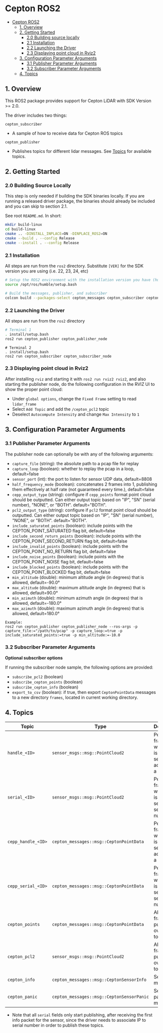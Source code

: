 # Cepton ROS2
- [Cepton ROS2](#cepton-ros2)
  - [1. Overview](#1-overview)
  - [2. Getting Started](#2-getting-started)
    - [2.0 Building source locally](#20-building-source-locally)
    - [2.1 Installation](#21-installation)
    - [2.2 Launching the Driver](#22-launching-the-driver)
    - [2.3 Displaying point cloud in Rviz2](#23-displaying-point-cloud-in-rviz2)
  - [3. Configuration Parameter Arguments](#3-configuration-parameter-arguments)
    - [3.1 Publisher Parameter Arguments](#31-publisher-parameter-arguments)
    - [3.2 Subscriber Parameter Arguments](#32-subscriber-parameter-arguments)
  - [4. Topics](#4-topics)

## 1. Overview

This ROS2 package provides support for Cepton LiDAR with SDK Version >= 2.0.

The driver includes two things:

`cepton_subscriber`
* A sample of how to receive data for Cepton ROS topics

`cepton_publisher`
* Publishes topics for different lidar messages. See [Topics](#4-topics) for available topics.

## 2. Getting Started
### 2.0 Building Source Locally

This step is only needed if building the SDK binaries locally. If you are running a released driver package, the binaries should already be included and you can skip to section 2.1.

See root `README.md`. In short:
```bash
mkdir build-linux
cd build-linux
cmake .. -DINSTALL_INPLACE=ON -DINPLACE_ROS2=ON
cmake --build . --config Release
cmake --install . --config Release
```

### 2.1 Installation
All steps are run from the `ros2` directory. Substitute `[VER]` for the SDK version you are using (i.e. 22, 23, 24, etc)
``` sh
# Setup the ROS2 environment with the installation version you have (humble example below)
source /opt/ros/humble/setup.bash

# Build the messages, publisher, and subscriber
colcon build --packages-select cepton_messages cepton_subscriber cepton_publisher
```
### 2.2 Launching the Driver

All steps are run from the `ros2` directory
```sh
# Terminal 1
. install/setup.bash
ros2 run cepton_publisher cepton_publisher_node
```
```
# Terminal 2
. install/setup.bash
ros2 run cepton_subscriber cepton_subscriber_node
```
### 2.3 Displaying point cloud in Rviz2
After installing `rviz` and starting it with `ros2 run rviz2 rviz2`, and also starting the publisher node, do the following configuration in the RVIZ UI to show the proper point cloud:

* Under `global options`, change the `Fixed Frame` setting to read `lidar_frame`
* Select `Add Topic` and add the `/cepton_pcl2` topic
* Deselect `Autocompute Intensity` and change `Max Intensity` to `1`



## 3. Configuration Parameter Arguments

### 3.1 Publisher Parameter Arguments
The publisher node can optionally be with any of the following arguments:
* `capture_file` (string): the absolute path to a pcap file for replay
* `capture_loop` (boolean): whether to replay the pcap in a loop, default=false
* `sensor_port` (int): the port to listen for sensor UDP data, default=8808
* `half_frequency_mode` (boolean): concatenates 2 frames into 1, publishing them effectively at half rate (not guaranteed every time.), default=false
* `cepp_output_type` (string): configure if `cepp_points` format point cloud should be outputted. Can either output topic based on "IP", "SN" (serial number), "NONE", or "BOTH". default="BOTH".
* `pcl2_output_type` (string): configure if `pcl2` format point cloud should be outputted. Can either output topic based on "IP", "SN" (serial number), "NONE", or "BOTH". default="BOTH".
* `include_saturated_points` (boolean): include points with the CEPTON_POINT_SATURATED flag bit, default=false
* `include_second_return_points` (boolean): include points with the CEPTON_POINT_SECOND_RETURN flag bit, default=false
* `include_invalid_points` (boolean): include points with the CEPTON_POINT_NO_RETURN flag bit, default=false
* `include_noise_points` (boolean): include points with the CEPTON_POINT_NOISE flag bit, default=false
* `include_blocked_points` (boolean): include points with the CEPTON_POINT_BLOCKED flag bit, default=false
* `min_altitude` (double): minimum altitude angle (in degrees) that is allowed, default=-90.0°
* `max_altitude` (double): maximum altitude angle (in degrees) that is allowed, default=90.0°
* `min_azimuth` (double): minimum azimuth angle (in degrees) that is allowed, default=-180.0°
* `max_azimuth` (double): maximum azimuth angle (in degrees) that is allowed, default=180.0°
```
Example:
ros2 run cepton_publisher cepton_publisher_node --ros-args -p capture_file:="/path/to/pcap" -p capture_loop:=true -p include_saturated_points:=true -p min_altitude:=-10.0
```

### 3.2 Subscriber Parameter Arguments
**Optional subscriber options**

If running the subscriber node sample, the following options are provided:
* `subscribe_pcl2` (boolean)
* `subscribe_cepton_points` (boolean)
* `subscribe_cepton_info` (boolean)
* `export_to_csv` (boolean): if true, then export `CeptonPointData` messages to a new directory `frames`, located in current working directory.

## 4. Topics
| Topic              | Type                                      | Description                                                             |
| ------------------ | ----------------------------------------- | ----------------------------------------------------------------------- |
| `handle_<ID>`      | `sensor_msgs::msg::PointCloud2`           | Per-sensor frame, where `<ID>` is the sensor's IP address as a `uint32` |
| `serial_<ID>`      | `sensor_msgs::msg::PointCloud2`           | Per-sensor frame, where `<ID>` is the sensor's serial number            |
| `cepp_handle_<ID>` | `cepton_messages::msg::CeptonPointData`   | Per-sensor frame, where `<ID>` is the sensor's IP address as a `uint32` |
| `cepp_serial_<ID>` | `cepton_messages::msg::CeptonPointData`   | Per-sensor frame, where `<ID>` is the sensor's serial number            |
| `cepton_points`    | `cepton_messages::msg::CeptonPointData`   | All sensor frames are published over this topic                         |
| `cepton_pcl2`      | `sensor_msgs::msg::PointCloud2`           | All sensor frames are published over this topic                         |
| `cepton_info`      | `cepton_messages::msg::CeptonSensorInfo`  | Sensor info messages                                                    |
| `cepton_panic`     | `cepton_messages::msg::CeptonSensorPanic` | Sensor panic messages                                                   |

* Note that all `serial` fields only start publishing, after receiving the first info packet for the sensor, since the driver needs to associate IP to serial number in order to publish these topics.
